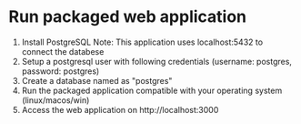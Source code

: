 
# Run packaged web application
1) Install PostgreSQL
Note: This application uses localhost:5432 to connect the databese
2) Setup a postgresql user with following credentials (username: postgres, password: postgres)
3) Create a database named as "postgres"
4) Run the packaged application compatible with your operating system (linux/macos/win)
5) Access the web application on http://localhost:3000